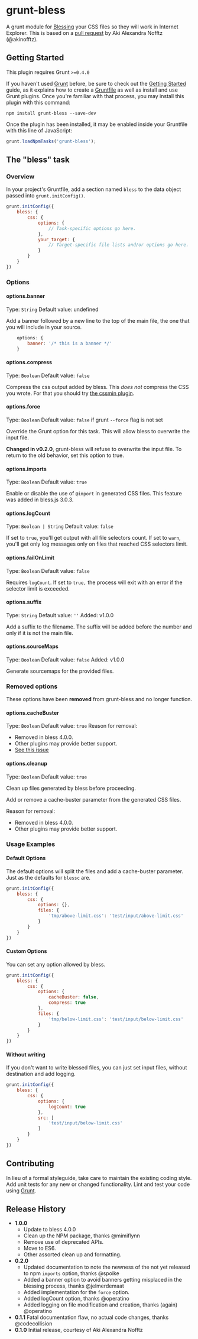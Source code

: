 grunt-bless
===========

A grunt module for [Blessing](http://blesscss.com/) your CSS files so they will work in Internet Explorer. This is based on a [pull request](https://github.com/paulyoung/bless.js/pull/11) by Aki Alexandra Nofftz (@akinofftz).

Getting Started
---------------

This plugin requires Grunt `>=0.4.0`

If you haven't used [Grunt](http://gruntjs.com/) before, be sure to check out the [Getting Started](http://gruntjs.com/getting-started) guide, as it explains how to create a [Gruntfile](http://gruntjs.com/sample-gruntfile) as well as install and use Grunt plugins. Once you're familiar with that process, you may install this plugin with this command:

```shell
npm install grunt-bless --save-dev
```

Once the plugin has been installed, it may be enabled inside your Gruntfile with this line of JavaScript:

```js
grunt.loadNpmTasks('grunt-bless');
```

The "bless" task
----------------

### Overview ###

In your project's Gruntfile, add a section named `bless` to the data object passed into `grunt.initConfig()`.

```js
grunt.initConfig({
	bless: {
		css: {
			options: {
				// Task-specific options go here.
			},
			your_target: {
				// Target-specific file lists and/or options go here.
			}
		}
	}
})
```

### Options ###

#### options.banner ####

Type: `String`
Default value: undefined

Add a banner followed by a new line to the top of the main file, the one that
you will include in your source.

```js
	options: {
		banner: '/* this is a banner */'
	}
```

#### options.compress ####

Type: `Boolean`
Default value: `false`

Compress the css output added by bless. This _does not_ compress the CSS you
wrote. For that you should try [the cssmin plugin](https://github.com/gruntjs/grunt-contrib-cssmin).

#### options.force ####

Type: `Boolean`
Default value: `false` if grunt `--force` flag is not set

Override the Grunt option for this task. This will allow bless to overwrite the
input file.

**Changed in v0.2.0**, grunt-bless will refuse to overwrite the input file. To
return to the old behavior, set this option to true.

#### options.imports ####

Type: `Boolean`
Default value: `true`

Enable or disable the use of `@import` in generated CSS files. This feature was
added in bless.js 3.0.3.

#### options.logCount ####

Type: `Boolean | String`
Default value: `false`

If set to `true`, you'll get output with all file selectors count. If set to `warn`, you'll get only log messages only on files that reached CSS selectors limit.

#### options.failOnLimit ####

Type: `Boolean`
Default value: `false`

Requires `logCount`. If set to `true,` the process will exit with an error if the selector limit is exceeded.

#### options.suffix ####

Type: `String`
Default value: `''`
Added: v1.0.0

Add a suffix to the filename. The suffix will be added before the number and
only if it is not the main file.

#### options.sourceMaps ####

Type: `Boolean`
Default value: `false`
Added: v1.0.0

Generate sourcemaps for the provided files.

### Removed options ###

These options have been **removed** from grunt-bless and no longer function.

#### options.cacheBuster ####

Type: `Boolean`
Default value: `true`
Reason for removal:

- Removed in bless 4.0.0.
- Other plugins may provide better support.
- [See this issue](https://github.com/BlessCSS/bless/issues/57)

#### options.cleanup ####

Type: `Boolean`
Default value: `true`

Clean up files generated by bless before proceeding.

Add or remove a cache-buster parameter from the generated CSS files.

Reason for removal:

- Removed in bless 4.0.0.
- Other plugins may provide better support.


### Usage Examples ###

#### Default Options ####

The default options will split the files and add a cache-buster parameter. Just as the defaults for `blessc` are.

```js
grunt.initConfig({
	bless: {
		css: {
			options: {},
			files: {
				'tmp/above-limit.css': 'test/input/above-limit.css'
			}
		}
	}
})
```

#### Custom Options ####

You can set any option allowed by bless.

```js
grunt.initConfig({
	bless: {
		css: {
			options: {
				cacheBuster: false,
				compress: true
			},
			files: {
				'tmp/below-limit.css': 'test/input/below-limit.css'
			}
		}
	}
})
```

#### Without writing ####

If you don't want to write blessed files, you can just set input files, without destination and add logging.

```js
grunt.initConfig({
	bless: {
		css: {
			options: {
				logCount: true
			},
			src: [
				'test/input/below-limit.css'
			]
		}
	}
})
```

Contributing
------------

In lieu of a formal styleguide, take care to maintain the existing coding style. Add unit tests for any new or changed functionality. Lint and test your code using [Grunt](http://gruntjs.com/).

Release History
---------------

- **1.0.0**
	- Update to bless 4.0.0
	- Clean up the NPM package, thanks @mimiflynn
	- Remove use of deprecated APIs.
	- Move to ES6.
	- Other assorted clean up and formatting.
- **0.2.0**
	- Updated documentation to note the newness of the not yet released to npm `imports` option, thanks @spoike
	- Added a banner option to avoid banners getting misplaced in the blessing process, thanks @jelmerdemaat
	- Added implementation for the `force` option.
	- Added logCount option, thanks @operatino
	- Added logging on file modification and creation, thanks (again) @operatino
- **0.1.1** Fatal documentation flaw, no actual code changes, thanks @codecollision
- **0.1.0** Initial release, courtesy of Aki Alexandra Nofftz
